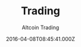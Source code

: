 ---
layout: JamstackTheme
title: Trading
github: https://github.com/altcointrading/trading
demo: https://www.altcointrading.net/
author: Altcoin Trading
ssg: Jekyll
date: 2016-04-08T08:45:41.000Z
description: jekyll theme in newspaper style
stale: false
---